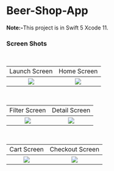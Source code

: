 # Beer-Shop-App

<b>Note:-</b>This project is in Swift 5 Xcode 11.

### Screen Shots
<table>
  <tr>
    <td align="center">Launch Screen</td>
    <td align="center">Home Screen</td>
  </tr>
  <tr>
    <th rowspan="9"><img src="https://user-images.githubusercontent.com/59941334/80591072-aa698600-8a3a-11ea-81bc-a7758a3fa352.png"></th>
    <th rowspan="9"><img src="https://user-images.githubusercontent.com/59941334/80591078-ac334980-8a3a-11ea-9df5-1dc781913712.png"></th>
  </tr>
  <br>
</table>

<table>
  <tr>
    <td align="center">Filter Screen</td>
    <td align="center">Detail Screen</td>
  </tr>
  <tr>
    <th rowspan="9"><img src="https://user-images.githubusercontent.com/59941334/80591127-c4a36400-8a3a-11ea-9aac-43ec14665df4.png"></th>
    <th rowspan="9"><img src="https://user-images.githubusercontent.com/59941334/80591134-c705be00-8a3a-11ea-8a87-c09e79c1b976.png"></th>
  </tr>
  <br>
</table>

<table>
  <tr>
    <td align="center">Cart Screen</td>
    <td align="center">Checkout Screen</td>
  </tr>
  <tr>
    <th rowspan="9"><img src="https://user-images.githubusercontent.com/59941334/80591138-c9681800-8a3a-11ea-95f1-870c594873d6.png"></th>
    <th rowspan="9"><img src="https://user-images.githubusercontent.com/59941334/80591143-cbca7200-8a3a-11ea-89ed-2155e9408c19.png"></th>
  </tr>
  <br>
</table>
